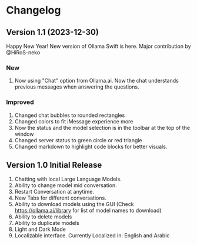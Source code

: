 # Changelog
## Version 1.1 (2023-12-30)
Happy New Year! 
New version of Ollama Swift is here. Major contribution by @HiRoS-neko
### New
1. Now using "Chat" option from Ollama.ai. Now the chat understands previous messages when answering the questions.

### Improved
1. Changed chat bubbles to rounded rectangles
2. Changed colors to fit iMessage experience more
3. Now the status and the model selection is in the toolbar at the top of the window
4. Changed server status to green circle or red triangle
5. Changed markdown to highlight code blocks for better visuals.

## Version 1.0 Initial Release
1. Chatting with local Large Language Models.
2. Ability to change model mid conversation.
3. Restart Conversation at anytime.
4. New Tabs for different conversations.
5. Ability to download models using the GUI (Check https://ollama.ai/library for list of model names to download)
6. Ability to delete models
7. Ability to duplicate models
8. Light and Dark Mode
9. Localizable interface. Currently Localized in: English and Arabic